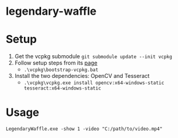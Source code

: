 # legendary-waffle

# Setup
1. Get the vcpkg submodule `git submodule update --init vcpkg`
2. Follow setup steps from its [page](https://github.com/Microsoft/vcpkg#quick-start-windows)
    - `.\vcpkg\bootstrap-vcpkg.bat`
4. Install the two dependencies: OpenCV and Tesseract
    - `.\vcpkg\vcpkg.exe install opencv:x64-windows-static tesseract:x64-windows-static`

# Usage
`LegendaryWaffle.exe -show 1 -video "C:/path/to/video.mp4"`
